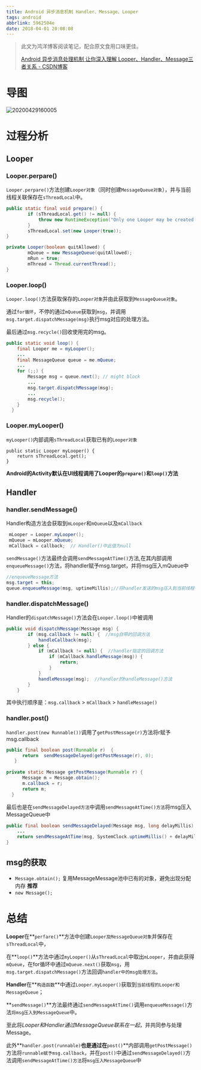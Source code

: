 ```yaml
---
title: Android 异步消息机制 Handler、Message、Looper
tags: android
abbrlink: 5962504e
date: 2018-04-01 20:08:08
---
```




> 此文为鸿洋博客阅读笔记，配合原文食用口味更佳。
>
> [Android 异步消息处理机制 让你深入理解 Looper、Handler、Message三者关系 - CSDN博客](https://blog.csdn.net/lmj623565791/article/details/38377229)



# 导图

![20200429160005](https://jixiaoyong.github.io/images/20200429160005.png)


# 过程分析

## Looper

### **Looper.perpare()**

`Looper.perpare()`方法创建`Looper对象`（同时创建`MessageQueue对象`），并与当前线程关联保存在`sThreadLocal`中。

```java
public static final void prepare() {  
        if (sThreadLocal.get() != null) {  
            throw new RuntimeException("Only one Looper may be created per thread");  
        }  
        sThreadLocal.set(new Looper(true));  
}  

private Looper(boolean quitAllowed) {  
        mQueue = new MessageQueue(quitAllowed);  
        mRun = true;  
        mThread = Thread.currentThread();  
}  
```

### **Looper.loop()**

`Looper.loop()`方法获取保存的`Looper对象`并由此获取到`MessageQueue对象`。

通过`for循环`，不停的通过`mQueue`获取到`msg`，并调用`msg.target.dispatchMessage(msg)`执行msg对应的处理方法。

最后通过`msg.recycle()`回收使用完的msg。

```java
public static void loop() {  
    final Looper me = myLooper();  
    ...
    final MessageQueue queue = me.mQueue;  
    ...
    for (;;) {  
        Message msg = queue.next(); // might block  
        ...
        msg.target.dispatchMessage(msg); 
        ...
        msg.recycle();  
    }
  }
```

### **Looper.myLooper()**

`myLooper()`内部调用`sThreadLocal`获取已有的`Looper对象`

```
public static Looper myLooper() {
    return sThreadLocal.get();
}
```



**Android的Activity默认在UI线程调用了Looper的`prepare()`和`loop()`方法**



## Handler

### handler.sendMessage()

Handler构造方法会获取到`mLooper`和`mQueue`以及`mCallback`

```java
 mLooper = Looper.myLooper();  
 mQueue = mLooper.mQueue;  
 mCallback = callback;  // Handler()中此值为null
```

`sendMessage()`方法最终会调用`sendMessageAtTime()`方法,在其内部调用`enqueueMessage()`方法，将handler赋予msg.target，并将msg压入mQueue中

```java
//enqueueMessage方法
msg.target = this;
queue.enqueueMessage(msg, uptimeMillis);//将handler发送的msg压入到当前线程的Looper持有的MessageQueue中
```

### handler.dispatchMessage()

Handler的`dispatchMessage()`方法会在`Looper.loop()`中被调用

```java
public void dispatchMessage(Message msg) {  
        if (msg.callback != null) {  //msg自带的回调方法
            handleCallback(msg);  
        } else {  
            if (mCallback != null) {  //handler指定的回调方法
                if (mCallback.handleMessage(msg)) {  
                    return;  
                }  
            }  
            handleMessage(msg);  //handler的handleMessage()方法
        }  
    }  
```

其中执行顺序是：`msg.callback` > `mCallback` > `handleMessage()`

### handler.post()

`handler.post(new Runnable())`调用了`getPostMessage(r)`方法将r赋予msg.callback

```java
public final boolean post(Runnable r)  {  
      return  sendMessageDelayed(getPostMessage(r), 0);  
   }  
   
private static Message getPostMessage(Runnable r) {  
      Message m = Message.obtain();  
      m.callback = r;  
      return m;  
  }  
```

最后也是在`sendMessageDelayed方法`中调用`sendMessageAtTime()方法`将msg压入MessageQueue中

```java
public final boolean sendMessageDelayed(Message msg, long delayMillis)  {
    ...
    return sendMessageAtTime(msg, SystemClock.uptimeMillis() + delayMillis);  
}  
```

## msg的获取

* `Message.obtain();` 复用MessageMessage池中已有的对象，避免出现分配内存 **推荐** 
* `new Message();`

# 总结

**Looper**在**`perfare()`**方法中创建`Looper及MessageQueue对象`并保存在`sThreadLocal`中，

在**`loop()`**方法中通过`myLooper()`从`sThreadLocal`中取出`mLooper`，并由此获得`mQueue`，在for循环中通过`mQueue.next()`获取`msg`，用`msg.target.dispatchMessage()`方法回调`handler中的msg处理方法`。

**Handler**在**`构造函数`**中通过`Looper.myLooper()`获取到`当前线程的Looper和MessageQueue`；

**`sendMessage()`**方法最终通过`sendMessageAtTime()`调用`enqueueMessage()`方法`将msg压入到MessageQueue`中。

至此将*Looper和Handler通过MessageQueue联系在一起*，并共同参与处理Message。

此外**`handler.post(runnable)`**也是通过在**`post()`**内部调用`getPostMessage()`方法将`runnable赋予msg.callback`，并在`post()`中通过`sendMessageDelayed()`方法调用`sendMessageAtTime()方法`将`msg压入MessageQueue`中


